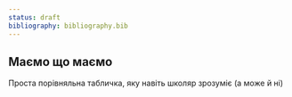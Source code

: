 ```yaml
---
status: draft
bibliography: bibliography.bib
---
```


## Маємо що маємо

[//]: # (TODO: add "itogi" asset)

[//]: # (TODO: add content)
Проста порівняльна табличка, яку навіть школяр зрозуміє (а може й ні)
